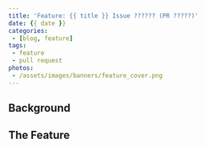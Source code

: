 ```yaml
---
title: 'Feature: {{ title }} Issue ?????? (PR ?????)'
date: {{ date }}
categories:
 - [blog, feature]
tags:
 - feature
 - pull request
photos:
 - /assets/images/banners/feature_cover.png
---
```


<!-- This post summarizes the contributions suggested in this pull request... The work should resolve the issues laid forth by Issue \#123. -->

<!-- more -->

## Background ##

<!-- Describe the project this bug is related to -->

## The Feature ##

<!-- Describe the feature requirements. -->
<!-- Describe the feature implementation. -->

<!-- ## Updates... ## -->

<!-- The pull request has been merged into the project's main branch! -->

<!-- Pull Request ([#??????](#)): -->

<!-- ![Screenshot of successful merge](/assets/images/screenshots/fix_pr??????.png) -->
